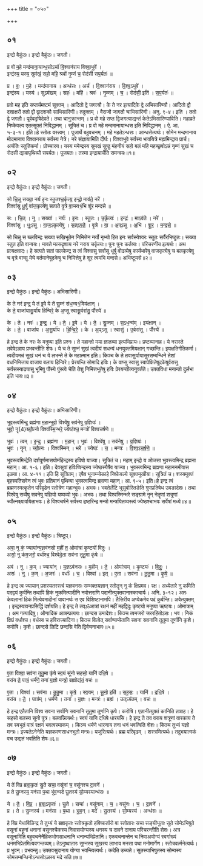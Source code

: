 +++
title = "०५०"

+++


## ०१
इन्द्रो वैकुंठः। इन्द्रो वैकुंठः। जगती।

प्र वो॑ म॒हे मन्द॑माना॒यान्ध॒सोऽर्चा॑ वि॒श्वान॑राय विश्वा॒भुवे॑ ।  
इन्द्र॑स्य॒ यस्य॒ सुम॑खं॒ सहो॒ महि॒ श्रवो॑ नृ॒म्णं च॒ रोद॑सी सप॒र्यतः॑ ॥

प्र । वः॒ । म॒हे । मन्द॑मानाय । अन्ध॑सः । अर्च॑ । वि॒श्वान॑राय । वि॒श्व॒ऽभुवे॑ ।  
इन्द्र॑स्य । यस्य॑ । सुऽम॑खम् । सहः॑ । महि॑ । श्रवः॑ । नृ॒म्णम् । च॒ । रोद॑सी॒ इति॑ । स॒प॒र्यतः॑ ॥

प्रवो मह इति सप्तर्चमष्टमं सूक्तम् । आदितो द्वे जगत्यौ। के ते नर इत्यादिके द्वे अभिसारिण्यौ। आदितो द्वौ दशाक्षरौ ततो द्वौ द्वादशकौ साभिसारिणी। तदुक्तम् । वैराजौ जागतौ चाभिसारिणी। अनु. ९-४। इति । ततो द्वे जगतौ। पूर्ववदृषिदेवते। तथा चानुक्रान्तम् । प्र वो महे सप्त द्विजगत्याद्यन्तं केतेऽभिसारिण्याविति। महाव्रते निष्केवल्य एतत्सूक्तं निविद्धानम् । सूत्रितं च। प्र वो महे मन्दमानायान्धस इति निविद्धानम् । ऐ. आ. ५-३-१। इति॥हे स्तोतः वस्त्वम् । पूजार्थे बहुवचनम् । महे महतेऽन्धसः। आन्धसेत्यर्थः। सोमेन मन्दमानाय मोदमानाय विश्वानराय सर्वस्य नेत्रे। नरे संज्ञायामिति दीर्घः। विश्वाभुवे सर्वस्य भावयित्रे मह्यमिन्द्राय प्रार्च। अर्चतिः स्तुतिकर्मा। प्रोच्चारय। यस्य ममेन्द्रस्य सुमखं सुष्ठु मंहनीयं सहो बलं महि महच्छ्रवोऽन्नं नृम्णं सुखं च रोदसी द्यावापृथिव्यौ सपर्यतः। पूजयतः। तस्मा इन्द्रायार्चेति समन्वयः॥१॥

## ०२
इन्द्रो वैकुंठः। इन्द्रो वैकुंठः। जगती।

सो चि॒न्नु सख्या॒ नर्य॑ इ॒नः स्तु॒तश्च॒र्कृत्य॒ इन्द्रो॒ माव॑ते॒ नरे॑ ।  
विश्वा॑सु धू॒र्षु वा॑ज॒कृत्ये॑षु सत्पते वृ॒त्रे वा॒प्स्व१॒॑भि शू॑र मन्दसे ॥

सः । चि॒त् । नु । सख्या॑ । नर्यः॑ । इ॒नः । स्तु॒तः । च॒र्कृत्यः॑ । इन्द्रः॑ । माऽव॑ते । नरे॑ ।  
विश्वा॑सु । धूः॒ऽसु । वा॒ज॒ऽकृत्ये॑षु । स॒त्ऽप॒ते॒ । वृ॒त्रे । वा॒ । अ॒प्ऽसु । अ॒भि । शू॒र॒ । म॒न्द॒से॒ ॥

सो चिन्नु स ख्लविन्द्रः सख्या सखिभूतेन निमित्तेन नर्यो नृभ्यो हित इनः सर्वस्येश्वरः स्तुतः सर्वैरभिष्टुतः। सख्या स्तुत इति वान्वयः। मावते मत्सदृशाय नरे नराय चर्कृत्यः। पुनः पुनः कर्तव्यः। परिचरणीय इत्यर्थः। अथ प्रत्यक्षवादः। हे सत्पते सतां पालकेन्द्र स त्वं विश्वासु सर्वासु धूर्षु वोढव्येषु कार्यभारेषु वाजकृत्येषु च बलकृत्येषु च वृत्रे वाप्सु मेघे वर्तमानेषूदकेषु च निमित्तेषु हे शूर त्वमभि मन्दसे। अभिष्टूयसे॥२॥

## ०३
इन्द्रो वैकुंठः। इन्द्रो वैकुंठः। अभिसारिणी।

के ते नर॑ इन्द्र॒ ये त॑ इ॒षे ये ते॑ सु॒म्नं स॑ध॒न्य१॒॑मिय॑क्षान् ।  
के ते॒ वाजा॑यासु॒र्या॑य हिन्विरे॒ के अ॒प्सु स्वासू॒र्वरा॑सु॒ पौंस्ये॑ ॥

के । ते । नरः॑ । इ॒न्द्र॒ । ये । ते॒ । इ॒षे । ये । ते॒ । सु॒म्नम् । स॒ऽध॒न्य॑म् । इय॑क्षान् ।  
के । ते॒ । वाजा॑य । अ॒सु॒र्या॑य । हि॒न्वि॒रे॒ । के । अ॒प्ऽसु । स्वासु॑ । उ॒र्वरा॑सु । पौंस्ये॑ ॥

हे इन्द्र ते के नरः के मनुष्या इति प्रश्नः। ते महान्तो मया ज्ञातव्या इत्यभिप्रायः। प्रष्टव्यानाह। ये नरास्ते तवेषेऽन्नाय प्रभवन्तीति शेषः। ये च ते सुम्नं सुखं त्वदीयं सधन्यं धनयुक्तमियक्षान् गच्छन्ति। इयक्षतिर्गतिकर्मा। त्वदीयमन्नं सुखं धनं च ये लभन्ते ते के महात्मान इति। किञ्च के ते तवासुर्यायासुरसम्बन्धिने तेशां वधनिमित्ताय वाजाय बलाय हिन्विरे। प्रेरयन्ति सोमादि हविः। के वाप्सु स्वासु स्वापेक्षितेषूदकेषूर्वरासु सर्वसस्याढ्यासु भूमिषु पौंस्ये पुंस्त्वे चेति तेशु निमित्तभूतेषु हविः प्रेरयन्तीत्यनुवर्तते। उक्तविधा मनान्तो दुर्लभा इति भावः॥३॥

## ०४
इन्द्रो वैकुंठः। इन्द्रो वैकुंठः। अभिसारिणी।

भुव॒स्त्वमि॑न्द्र॒ ब्रह्म॑णा म॒हान्भुवो॒ विश्वे॑षु॒ सव॑नेषु य॒ज्ञियः॑ ।  
भुवो॒ नॄ{4}श्च्यौ॒त्नो विश्व॑स्मि॒न्भरे॒ ज्येष्ठ॑श्च॒ मन्त्रो॑ विश्वचर्षणे ॥

भुवः॑ । त्वम् । इ॒न्द्र॒ । ब्रह्म॑णा । म॒हान् । भुवः॑ । विश्वे॑षु । सव॑नेषु । य॒ज्ञियः॑ ।  
भुवः॑ । नॄन् । च्यौ॒त्नः । विश्व॑स्मिन् । भरे॑ । ज्येष्ठः॑ । च॒ । मन्त्रः॑ । वि॒श्व॒ऽच॒र्ष॒णे॒ ॥

भुवस्त्वमिन्द्रेति दर्शपूर्णमासयोर्माहेन्द्रस्य हविषो याज्या। सूत्रितं च। महाम् इन्द्रो य ओजसा भुवस्त्वमिन्द्र ब्रह्मना महान्। आ. १-६। इति। देवसुवां हविःष्विन्द्रस्य ज्येष्ठस्यैषैव याज्या। भुवस्त्वमिन्द्र ब्रह्मणा महाननमीवास इळया। आ. ४-११। इति हि सूत्रितम्। एषैव भूनाम्न्येकाहे निष्केवल्ये सूक्तमुखीया। सूत्रितं च। शस्यमुक्तं बृहस्पतिसवेन त्वं भुवः प्रतिमानं पृथिव्या भुवस्त्वमिन्द्र ब्रह्मणा महान्। आ. ९-५। इति॥हे इन्द्र त्वं ब्रह्मणस्मत्कृतेन परिवृढेन स्तोत्रेण महान्भुवः। अभवः। भवतेर्लेटि भूसुवोस्तिङेति गुणप्रतिषेध उवङादेशः। तथा विश्वेषु सर्व्वेषु सवनेषु यज्ञियो यष्यव्यो भुवः। अभवः। तथा विश्वस्मिन्भरे सङ्ग्रामे नॄन् नेतॄणां शत्रूणां च्यौत्नश्च्यावयिताभवः। हे विश्वचर्षने सर्वस्य द्रष्टरिन्द्र मन्त्रो मन्त्रयितव्यस्त्वं ज्येष्ठश्चाभवः सर्वेषां मध्ये॥४॥

## ०५
इन्द्रो वैकुंठः। इन्द्रो वैकुंठः। त्रिष्टुप्।

अवा॒ नु कं॒ ज्याया॑न्य॒ज्ञव॑नसो म॒हीं त॒ ओमा॑त्रां कृ॒ष्टयो॑ विदुः ।  
असो॒ नु क॑म॒जरो॒ वर्धा॑श्च॒ विश्वेदे॒ता सव॑ना तूतु॒मा कृ॑षे ॥

अव॑ । नु । क॒म् । ज्याया॑न् । य॒ज्ञऽव॑नसः । म॒हीम् । ते॒ । ओमा॑त्राम् । कृ॒ष्टयः॑ । वि॒दुः॒ ।  
असः॑ । नु । क॒म् । अ॒जरः॑ । वर्धाः॑ । च॒ । विश्वा॑ । इत् । ए॒ता । सव॑ना । तू॒तु॒मा । कृ॒षे॒ ॥

हे इन्द्र त्व ज्यायान् प्रशस्यतरस्त्वं यज्ञवनसः सम्भक्तयज्ञान् स्तोतॄन् नु कं क्षिप्रमव। रक्ष। अध्येतारे नु कमिति पदद्वयं कुर्वन्ति तथापि हिकं नुकमित्यादीनि नवोत्तराणि पदानीत्युक्तवानास्काचार्यः। अनि. ३-१२। अतः केवलानां हिकं मित्येवमादीनां यावानर्थः स एव विशिष्टानामपि। तैत्तिरीय अप्येकमेव पदं कुर्वन्ति। अवेत्युक्तम् । इन्द्रस्यावनप्रसिद्धिं दर्शयति। हे इन्द्र ते तव्ॐआत्रां रक्षनं महीं महद्विदुः कृष्टयो मनुष्या ऋष्टयः। ओमात्राम् । अम गत्यादिषु। औणादिक आत्रन्प्रत्ययः। छान्दस उमादेशः। किञ्च त्वमजरो जररहितोऽसः। भव। निकं क्षिप्रं वर्धाश्च। वर्धस्व च हविराज्यादिना। किञ्च वित्वेत् सर्वाण्यप्येतानि सवना सवनानि तूतुमा तूर्णानि कृशे। करोषि। कृशे। छान्दसे लिटि छन्दसि वेति द्विर्वचनाभावः॥५॥

## ०६
इन्द्रो वैकुंठः। इन्द्रो वैकुंठः। जगती।

ए॒ता विश्वा॒ सव॑ना तूतु॒मा कृ॑षे स्व॒यं सू॑नो सहसो॒ यानि॑ दधि॒षे ।  
वरा॑य ते॒ पात्रं॒ धर्म॑णे॒ तना॑ य॒ज्ञो मन्त्रो॒ ब्रह्मोद्य॑तं॒ वचः॑ ॥

ए॒ता । विश्वा॑ । सव॑ना । तू॒तु॒मा । कृ॒षे॒ । स्व॒यम् । सू॒नो॒ इति॑ । स॒ह॒सः॒ । यानि॑ । द॒धि॒षे ।  
वरा॑य । ते॒ । पात्र॑म् । धर्म॑णे । तना॑ । य॒ज्ञः । मन्त्रः॑ । ब्रह्म॑ । उत्ऽय॑तम् । वचः॑ ॥

हे इन्द्र एतैतानि विश्व सवना सर्वाणि सवनानि तूतुमा तूर्णानि कृषे। करोषि। एतानीत्युक्तं कानिति तत्राह। हे सहसो बलस्य सूनो पुत्र। बलवन्नित्यर्थः। स्वयं यानि दधिषे धारयसि। हे इन्द्र ते तव वराय शत्रूणां वारकाय ते तव स्वभूतं पात्रं रक्षणं भवत्वस्माकम् । किञ्च धर्मणे धारणाय तना धनं भवत्विति शेशः। किञ्च तुभ्यं यज्ञो मन्त्रः। इज्यतेऽनेनेति यज्ञकरणसाधनभुतो मन्त्रः। यजुरित्यर्थः। ब्रह्म परिवृढम् । शस्त्रमित्यर्थः। तदुभयात्मकं वच उद्यतं भवतिति शेषः॥६॥

## ०७
इन्द्रो वैकुंठः। इन्द्रो वैकुंठः। जगती।

ये ते॑ विप्र ब्रह्म॒कृतः॑ सु॒ते सचा॒ वसू॑नां च॒ वसु॑नश्च दा॒वने॑ ।  
प्र ते सु॒म्नस्य॒ मन॑सा प॒था भु॑व॒न्मदे॑ सु॒तस्य॑ सो॒म्यस्यान्ध॑सः ॥

ये । ते॒ । वि॒प्र॒ । ब्र॒ह्म॒ऽकृतः॑ । सु॒ते । सचा॑ । वसू॑नाम् । च॒ । वसु॑नः । च॒ । दा॒वने॑ ।  
प्र । ते । सु॒म्नस्य॑ । मन॑सा । प॒था । भु॒व॒न् । मदे॑ । सु॒तस्य॑ । सो॒म्यस्य॑ । अन्ध॑सः ॥

हे विप्र मेधाविन्निन्द्र ते तुभ्यं ये ब्रह्मकृतः स्तोत्रकृतो हविष्कर्तारो वा स्तोतारः सचा सङ्घीभूताः सुते सोमेऽभिषुते वसूनां बहूनां धनानां वसुनश्चैकस्य निवासयोग्यस्य धनस्य च दावने दानाय परिचरन्तीति शेशः। अत्र वसूनामिति बहुवचनेनैहिकभोगसाधनानि धनान्यभिप्रेतानि। एकवचनान्तेन च निवाअयोग्यं स्वर्गाख्यं धनमभिप्रेतमित्यवगन्तव्यम्। तेऽनुष्थातारः सुम्नस्य सुखस्य लाभाय मनसा पथा मनोमार्गेण। स्तोत्रवर्त्मनेत्यर्थः। प्र भुवन्। प्रभवन्तु। उक्तवसुदानाय योग्या भवन्त्वित्यर्थः। कदेति उच्यते। सुतस्याभिषुतस्य सोम्यस्य सोमसम्बन्धिनोऽन्धसोऽन्नस्य मदे सति॥७॥